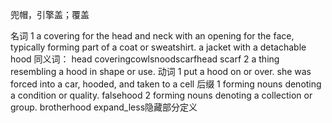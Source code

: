 兜帽，引擎盖；覆盖

名词
1
a covering for the head and neck with an opening for the face, typically forming part of a coat or sweatshirt.
a jacket with a detachable hood
同义词：
head coveringcowlsnoodscarfhead scarf
2
a thing resembling a hood in shape or use.
动词
1
put a hood on or over.
she was forced into a car, hooded, and taken to a cell
后缀
1
forming nouns denoting a condition or quality.
falsehood
2
forming nouns denoting a collection or group.
brotherhood
expand_less隐藏部分定义
